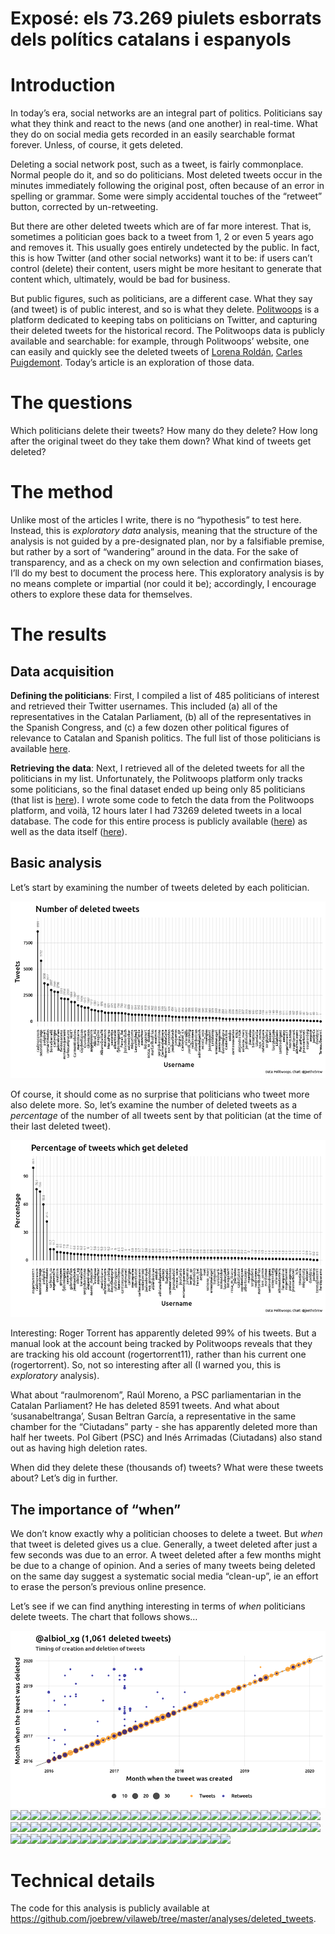 Exposé: els 73.269 piulets esborrats dels polítics catalans i espanyols
================

# Introduction

In today’s era, social networks are an integral part of politics.
Politicians say what they think and react to the news (and one another)
in real-time. What they do on social media gets recorded in an easily
searchable format forever. Unless, of course, it gets deleted.

Deleting a social network post, such as a tweet, is fairly commonplace.
Normal people do it, and so do politicians. Most deleted tweets occur in
the minutes immediately following the original post, often because of an
error in spelling or grammar. Some were simply accidental touches of the
“retweet” button, corrected by un-retweeting.

But there are other deleted tweets which are of far more interest. That
is, sometimes a politician goes back to a tweet from 1, 2 or even 5
years ago and removes it. This usually goes entirely undetected by the
public. In fact, this is how Twitter (and other social networks) want it
to be: if users can’t control (delete) their content, users might be
more hesitant to generate that content which, ultimately, would be bad
for business.

But public figures, such as politicians, are a different case. What they
say (and tweet) is of public interest, and so is what they delete.
[Politwoops](https://www.politwoops.eu/) is a platform dedicated to
keeping tabs on politicians on Twitter, and capturing their deleted
tweets for the historical record. The Politwoops data is publicly
available and searchable: for example, through Politwoops’ website, one
can easily and quickly see the deleted tweets of [Lorena
Roldán](https://www.politwoops.eu/p/unknown/Lroldansu), [Carles
Puigdemont](https://www.politwoops.eu/p/eu/krls). Today’s article is an
exploration of those data.

# The questions

Which politicians delete their tweets? How many do they delete? How long
after the original tweet do they take them down? What kind of tweets get
deleted?

# The method

Unlike most of the articles I write, there is no “hypothesis” to test
here. Instead, this is *exploratory data* analysis, meaning that the
structure of the analysis is not guided by a pre-designated plan, nor by
a falsifiable premise, but rather by a sort of “wandering” around in the
data. For the sake of transparency, and as a check on my own selection
and confirmation biases, I’ll do my best to document the process here.
This exploratory analysis is by no means complete or impartial (nor
could it be); accordingly, I encourage others to explore these data for
themselves.

# The results

## Data acquisition

**Defining the politicians**: First, I compiled a list of 485
politicians of interest and retrieved their Twitter usernames. This
included (a) all of the representatives in the Catalan Parliament, (b)
all of the representatives in the Spanish Congress, and (c) a few dozen
other political figures of relevance to Catalan and Spanish politics.
The full list of those politicians is available
[here](https://github.com/joebrew/vilaweb/blob/master/analyses/deleted_tweets/data/all_people.csv).

**Retrieving the data**: Next, I retrieved all of the deleted tweets for
all the politicians in my list. Unfortunately, the Politwoops platform
only tracks some politicians, so the final dataset ended up being only
85 politicians (that list is
[here](https://github.com/joebrew/vilaweb/blob/master/analyses/deleted_tweets/data/politwoops_people.csv)).
I wrote some code to fetch the data from the Politwoops platform, and
voilà, 12 hours later I had 73269 deleted tweets in a local database.
The code for this entire process is publicly available
([here](https://github.com/joebrew/vilaweb/blob/master/analyses/deleted_tweets/prepare_data.R))
as well as the data itself
([here](https://raw.githubusercontent.com/joebrew/vilaweb/master/analyses/deleted_tweets/data/deleted_tweets.csv)).

## Basic analysis

Let’s start by examining the number of tweets deleted by each
politician.

![](figures/unnamed-chunk-2-1.png)<!-- -->

Of course, it should come as no surprise that politicians who tweet more
also delete more. So, let’s examine the number of deleted tweets as a
*percentage* of the number of all tweets sent by that politician (at the
time of their last deleted tweet).

![](figures/unnamed-chunk-3-1.png)<!-- -->

Interesting: Roger Torrent has apparently deleted 99% of his tweets. But
a manual look at the account being tracked by Politwoops reveals that
they are tracking his old account (rogertorrent11), rather than his
current one (rogertorrent). So, not so interesting after all (I warned
you, this is *exploratory* analysis).

What about “raulmorenom”, Raúl Moreno, a PSC parliamentarian in the
Catalan Parliament? He has deleted 8591 tweets. And what about
‘susanabeltranga’, Susan Beltran García, a representative in the same
chamber for the “Ciutadans” party - she has apparently deleted more than
half her tweets. Pol Gibert (PSC) and Inés Arrimadas (Ciutadans) also
stand out as having high deletion rates.

When did they delete these (thousands of) tweets? What were these tweets
about? Let’s dig in further.

## The importance of “when”

We don’t know exactly why a politician chooses to delete a tweet. But
*when* that tweet is deleted gives us a clue. Generally, a tweet deleted
after just a few seconds was due to an error. A tweet deleted after a
few months might be due to a change of opinion. And a series of many
tweets being deleted on the same day suggest a systematic social media
“clean-up”, ie an effort to erase the person’s previous online
presence.

Let’s see if we can find anything interesting in terms of *when*
politicians delete tweets. The chart that follows
shows…

![](figures/unnamed-chunk-4-1.png)<!-- -->![](figures/unnamed-chunk-4-2.png)<!-- -->![](figures/unnamed-chunk-4-3.png)<!-- -->![](figures/unnamed-chunk-4-4.png)<!-- -->![](figures/unnamed-chunk-4-5.png)<!-- -->![](figures/unnamed-chunk-4-6.png)<!-- -->![](figures/unnamed-chunk-4-7.png)<!-- -->![](figures/unnamed-chunk-4-8.png)<!-- -->![](figures/unnamed-chunk-4-9.png)<!-- -->![](figures/unnamed-chunk-4-10.png)<!-- -->![](figures/unnamed-chunk-4-11.png)<!-- -->![](figures/unnamed-chunk-4-12.png)<!-- -->![](figures/unnamed-chunk-4-13.png)<!-- -->![](figures/unnamed-chunk-4-14.png)<!-- -->![](figures/unnamed-chunk-4-15.png)<!-- -->![](figures/unnamed-chunk-4-16.png)<!-- -->![](figures/unnamed-chunk-4-17.png)<!-- -->![](figures/unnamed-chunk-4-18.png)<!-- -->![](figures/unnamed-chunk-4-19.png)<!-- -->![](figures/unnamed-chunk-4-20.png)<!-- -->![](figures/unnamed-chunk-4-21.png)<!-- -->![](figures/unnamed-chunk-4-22.png)<!-- -->![](figures/unnamed-chunk-4-23.png)<!-- -->![](figures/unnamed-chunk-4-24.png)<!-- -->![](figures/unnamed-chunk-4-25.png)<!-- -->![](figures/unnamed-chunk-4-26.png)<!-- -->![](figures/unnamed-chunk-4-27.png)<!-- -->![](figures/unnamed-chunk-4-28.png)<!-- -->![](figures/unnamed-chunk-4-29.png)<!-- -->![](figures/unnamed-chunk-4-30.png)<!-- -->![](figures/unnamed-chunk-4-31.png)<!-- -->![](figures/unnamed-chunk-4-32.png)<!-- -->![](figures/unnamed-chunk-4-33.png)<!-- -->![](figures/unnamed-chunk-4-34.png)<!-- -->![](figures/unnamed-chunk-4-35.png)<!-- -->![](figures/unnamed-chunk-4-36.png)<!-- -->![](figures/unnamed-chunk-4-37.png)<!-- -->![](figures/unnamed-chunk-4-38.png)<!-- -->![](figures/unnamed-chunk-4-39.png)<!-- -->![](figures/unnamed-chunk-4-40.png)<!-- -->![](figures/unnamed-chunk-4-41.png)<!-- -->![](figures/unnamed-chunk-4-42.png)<!-- -->![](figures/unnamed-chunk-4-43.png)<!-- -->![](figures/unnamed-chunk-4-44.png)<!-- -->![](figures/unnamed-chunk-4-45.png)<!-- -->![](figures/unnamed-chunk-4-46.png)<!-- -->![](figures/unnamed-chunk-4-47.png)<!-- -->![](figures/unnamed-chunk-4-48.png)<!-- -->![](figures/unnamed-chunk-4-49.png)<!-- -->![](figures/unnamed-chunk-4-50.png)<!-- -->![](figures/unnamed-chunk-4-51.png)<!-- -->![](figures/unnamed-chunk-4-52.png)<!-- -->![](figures/unnamed-chunk-4-53.png)<!-- -->![](figures/unnamed-chunk-4-54.png)<!-- -->![](figures/unnamed-chunk-4-55.png)<!-- -->![](figures/unnamed-chunk-4-56.png)<!-- -->![](figures/unnamed-chunk-4-57.png)<!-- -->![](figures/unnamed-chunk-4-58.png)<!-- -->![](figures/unnamed-chunk-4-59.png)<!-- -->![](figures/unnamed-chunk-4-60.png)<!-- -->![](figures/unnamed-chunk-4-61.png)<!-- -->![](figures/unnamed-chunk-4-62.png)<!-- -->![](figures/unnamed-chunk-4-63.png)<!-- -->![](figures/unnamed-chunk-4-64.png)<!-- -->![](figures/unnamed-chunk-4-65.png)<!-- -->![](figures/unnamed-chunk-4-66.png)<!-- -->![](figures/unnamed-chunk-4-67.png)<!-- -->![](figures/unnamed-chunk-4-68.png)<!-- -->![](figures/unnamed-chunk-4-69.png)<!-- -->![](figures/unnamed-chunk-4-70.png)<!-- -->![](figures/unnamed-chunk-4-71.png)<!-- -->![](figures/unnamed-chunk-4-72.png)<!-- -->![](figures/unnamed-chunk-4-73.png)<!-- -->![](figures/unnamed-chunk-4-74.png)<!-- -->![](figures/unnamed-chunk-4-75.png)<!-- -->![](figures/unnamed-chunk-4-76.png)<!-- -->![](figures/unnamed-chunk-4-77.png)<!-- -->![](figures/unnamed-chunk-4-78.png)<!-- -->![](figures/unnamed-chunk-4-79.png)<!-- -->![](figures/unnamed-chunk-4-80.png)<!-- -->![](figures/unnamed-chunk-4-81.png)<!-- -->![](figures/unnamed-chunk-4-82.png)<!-- -->![](figures/unnamed-chunk-4-83.png)<!-- -->![](figures/unnamed-chunk-4-84.png)<!-- -->![](figures/unnamed-chunk-4-85.png)<!-- -->

# Technical details

The code for this analysis is publicly available at
<https://github.com/joebrew/vilaweb/tree/master/analyses/deleted_tweets>.
